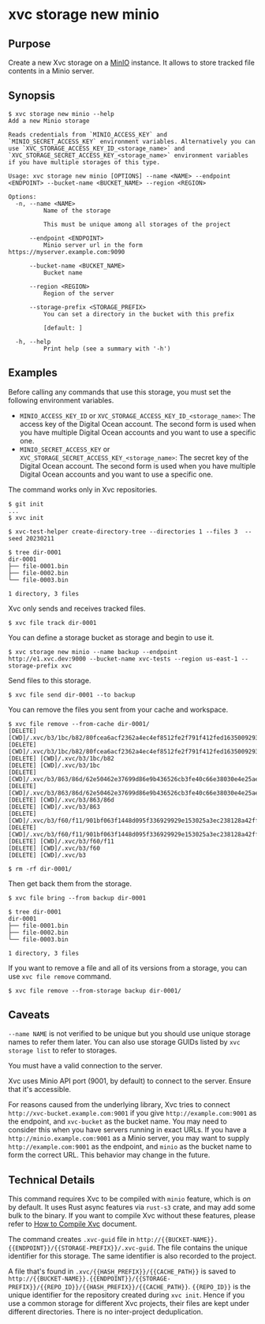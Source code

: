 # xvc storage new minio

## Purpose

Create a new Xvc storage on a [MinIO](https://min.io) instance.
It allows to store tracked file contents in a Minio server.

## Synopsis

```console,ignore
$ xvc storage new minio --help
Add a new Minio storage

Reads credentials from `MINIO_ACCESS_KEY` and `MINIO_SECRET_ACCESS_KEY` environment variables. Alternatively you can use `XVC_STORAGE_ACCESS_KEY_ID_<storage_name>` and `XVC_STORAGE_SECRET_ACCESS_KEY_<storage_name>` environment variables if you have multiple storages of this type.

Usage: xvc storage new minio [OPTIONS] --name <NAME> --endpoint <ENDPOINT> --bucket-name <BUCKET_NAME> --region <REGION>

Options:
  -n, --name <NAME>
          Name of the storage

          This must be unique among all storages of the project

      --endpoint <ENDPOINT>
          Minio server url in the form https://myserver.example.com:9090

      --bucket-name <BUCKET_NAME>
          Bucket name

      --region <REGION>
          Region of the server

      --storage-prefix <STORAGE_PREFIX>
          You can set a directory in the bucket with this prefix

          [default: ]

  -h, --help
          Print help (see a summary with '-h')

```

## Examples

Before calling any commands that use this storage, you must set the following environment variables.

- `MINIO_ACCESS_KEY_ID` or `XVC_STORAGE_ACCESS_KEY_ID_<storage_name>`: The access key of the Digital Ocean
  account. The second form is used when you have multiple Digital Ocean accounts and you want to use a specific one.
- `MINIO_SECRET_ACCESS_KEY` or `XVC_STORAGE_SECRET_ACCESS_KEY_<storage_name>`: The secret key of the Digital
  Ocean account. The second form is used when you have multiple Digital Ocean accounts and you want to use a specific
  one.

The command works only in Xvc repositories.

```console,ignore
$ git init
...
$ xvc init

$ xvc-test-helper create-directory-tree --directories 1 --files 3  --seed 20230211

$ tree dir-0001
dir-0001
├── file-0001.bin
├── file-0002.bin
└── file-0003.bin

1 directory, 3 files

```

Xvc only sends and receives tracked files.

```console,ignore
$ xvc file track dir-0001
```

You can define a storage bucket as storage and begin to use it.

```console,ignore
$ xvc storage new minio --name backup --endpoint http://e1.xvc.dev:9000 --bucket-name xvc-tests --region us-east-1 --storage-prefix xvc

```

Send files to this storage.

```console,ignore
$ xvc file send dir-0001 --to backup

```

You can remove the files you sent from your cache and workspace.

```console,ignore
$ xvc file remove --from-cache dir-0001/
[DELETE] [CWD]/.xvc/b3/1bc/b82/80fcea6acf2362a4ec4ef8512fe2f791f412fed1635009293abedcad88/0.bin
[DELETE] [CWD]/.xvc/b3/1bc/b82/80fcea6acf2362a4ec4ef8512fe2f791f412fed1635009293abedcad88
[DELETE] [CWD]/.xvc/b3/1bc/b82
[DELETE] [CWD]/.xvc/b3/1bc
[DELETE] [CWD]/.xvc/b3/863/86d/62e50462e37699d86e9b436526cb3fe40c66e38030e4e25ae4e168193a/0.bin
[DELETE] [CWD]/.xvc/b3/863/86d/62e50462e37699d86e9b436526cb3fe40c66e38030e4e25ae4e168193a
[DELETE] [CWD]/.xvc/b3/863/86d
[DELETE] [CWD]/.xvc/b3/863
[DELETE] [CWD]/.xvc/b3/f60/f11/901bf063f1448d095f336929929e153025a3ec238128a42ff6e5f080ef/0.bin
[DELETE] [CWD]/.xvc/b3/f60/f11/901bf063f1448d095f336929929e153025a3ec238128a42ff6e5f080ef
[DELETE] [CWD]/.xvc/b3/f60/f11
[DELETE] [CWD]/.xvc/b3/f60
[DELETE] [CWD]/.xvc/b3

$ rm -rf dir-0001/
```

Then get back them from the storage.

```console,ignore
$ xvc file bring --from backup dir-0001

$ tree dir-0001
dir-0001
├── file-0001.bin
├── file-0002.bin
└── file-0003.bin

1 directory, 3 files

```

If you want to remove a file and all of its versions from a storage, you can use `xvc file remove` command.

```console,ignore
$ xvc file remove --from-storage backup dir-0001/

```

## Caveats

`--name NAME` is not verified to be unique but you should use unique storage names to refer them later.
You can also use storage GUIDs listed by `xvc storage list` to refer to storages.

You must have a valid connection to the server.

Xvc uses Minio API port (9001, by default) to connect to the server.
Ensure that it's accessible.

For reasons caused from the underlying library, Xvc tries to connect `http://xvc-bucket.example.com:9001` if you give `http://example.com:9001` as the endpoint, and `xvc-bucket` as the bucket name.
You may need to consider this when you have servers running in exact URLs.
If you have a `http://minio.example.com:9001` as a Minio server, you may want to supply `http://example.com:9001` as the endpoint, and `minio` as the bucket name to form the correct URL.
This behavior may change in the future.

## Technical Details

This command requires Xvc to be compiled with `minio` feature, which is _on_ by default.
It uses Rust async features via `rust-s3` crate, and may add some bulk to the binary.
If you want to compile Xvc without these features, please refer to [How to Compile Xvc](/how-to/compile.md) document.

The command creates `.xvc-guid` file in `http://{{BUCKET-NAME}}.{{ENDPOINT}}/{{STORAGE-PREFIX}}/.xvc-guid`.
The file contains the unique identifier for this storage.
The same identifier is also recorded to the project.

A file that's found in `.xvc/{{HASH_PREFIX}}/{{CACHE_PATH}}` is saved to `http://{{BUCKET-NAME}}.{{ENDPOINT}}/{{STORAGE-PREFIX}}/{{REPO_ID}}/{{HASH_PREFIX}}/{{CACHE_PATH}}`.
`{{REPO_ID}}` is the unique identifier for the repository created during `xvc init`.
Hence if you use a common storage for different Xvc projects, their files are kept under different directories.
There is no inter-project deduplication.
